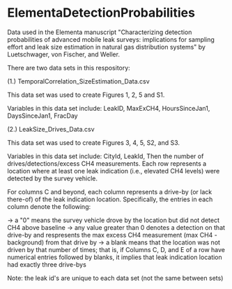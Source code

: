 # ElementaDetectionProbabilities
Data used in the Elementa manuscript "Characterizing detection probabilities of advanced mobile leak surveys: implications for sampling effort and leak size estimation in natural gas distribution systems" by Luetschwager, von Fischer, and Weller.

There are two data sets in this respository:

(1.) TemporalCorrelation_SizeEstimation_Data.csv

This data set was used to create Figures 1, 2, 5 and S1.

Variables in this data set include: LeakID, MaxExCH4, HoursSinceJan1, DaysSinceJan1, FracDay

(2.) LeakSize_Drives_Data.csv

This data set was used to create Figures 3, 4, 5, S2, and S3.

Variables in this data set include: CityId, LeakId, Then the number of drives/detections/excess CH4 measurements. Each row represents a location where at least one leak indication (i.e., elevated CH4 levels) were detected by the survey vehicle.

For columns C and beyond, each column represents a drive-by (or lack there-of) of the leak indication location. Specifically, the entries in each column denote the following:

-> a "0" means the survey vehicle drove by the location but did not detect CH4 above baseline
-> any value greater than 0 denotes a detection on that drive-by and respresents the max excess CH4 measurement (max CH4 - background) from that drive by
-> a blank means that the location was not driven by that number of times; that is, if Columns C, D, and E of a row have numerical entries followed by blanks, it implies that leak indication location had exactly three drive-bys


Note: the leak id's are unique to each data set (not the same between sets)

